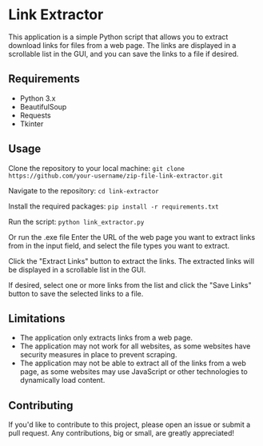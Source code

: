 # Link Extractor
This application is a simple Python script that allows you to extract download links for files from a web page. The links are displayed in a scrollable list in the GUI, and you can save the links to a file if desired.

## Requirements
- Python 3.x
- BeautifulSoup
- Requests
- Tkinter

## Usage
Clone the repository to your local machine:
`git clone https://github.com/your-username/zip-file-link-extractor.git`

Navigate to the repository:
`cd link-extractor`

Install the required packages:
`pip install -r requirements.txt`

Run the script:
`python link_extractor.py`

Or run the .exe file
Enter the URL of the web page you want to extract links from in the input field, and select the file types you want to extract.

Click the "Extract Links" button to extract the links. The extracted links will be displayed in a scrollable list in the GUI.

If desired, select one or more links from the list and click the "Save Links" button to save the selected links to a file.

## Limitations
- The application only extracts links from a web page.
- The application may not work for all websites, as some websites have security measures in place to prevent scraping.
- The application may not be able to extract all of the links from a web page, as some websites may use JavaScript or other technologies to dynamically load content.

## Contributing
If you'd like to contribute to this project, please open an issue or submit a pull request. Any contributions, big or small, are greatly appreciated!
